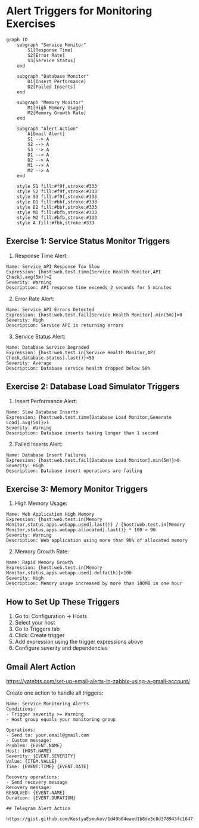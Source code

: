 # Alert Triggers for Monitoring Exercises

```mermaid
graph TD
    subgraph "Service Monitor"
        S1[Response Time]
        S2[Error Rate]
        S3[Service Status]
    end

    subgraph "Database Monitor"
        D1[Insert Performance]
        D2[Failed Inserts]
    end

    subgraph "Memory Monitor"
        M1[High Memory Usage]
        M2[Memory Growth Rate]
    end

    subgraph "Alert Action"
        A[Gmail Alert]
        S1 --> A
        S2 --> A
        S3 --> A
        D1 --> A
        D2 --> A
        M1 --> A
        M2 --> A
    end

    style S1 fill:#f9f,stroke:#333
    style S2 fill:#f9f,stroke:#333
    style S3 fill:#f9f,stroke:#333
    style D1 fill:#bbf,stroke:#333
    style D2 fill:#bbf,stroke:#333
    style M1 fill:#bfb,stroke:#333
    style M2 fill:#bfb,stroke:#333
    style A fill:#fbb,stroke:#333
```

## Exercise 1: Service Status Monitor Triggers

1. Response Time Alert:
```plaintext
Name: Service API Response Too Slow
Expression: {host:web.test.time[Service Health Monitor,API Check].avg(5m)}>2
Severity: Warning
Description: API response time exceeds 2 seconds for 5 minutes
```

2. Error Rate Alert:
```plaintext
Name: Service API Errors Detected
Expression: {host:web.test.fail[Service Health Monitor].min(5m)}>0
Severity: High
Description: Service API is returning errors
```

3. Service Status Alert:
```plaintext
Name: Database Service Degraded
Expression: {host:web.test.in[Service Health Monitor,API Check,database.status].last()}<50
Severity: Average
Description: Database service health dropped below 50%
```

## Exercise 2: Database Load Simulator Triggers

1. Insert Performance Alert:
```plaintext
Name: Slow Database Inserts
Expression: {host:web.test.time[Database Load Monitor,Generate Load].avg(5m)}>1
Severity: Warning
Description: Database inserts taking longer than 1 second
```

2. Failed Inserts Alert:
```plaintext
Name: Database Insert Failures
Expression: {host:web.test.fail[Database Load Monitor].min(5m)}>0
Severity: High
Description: Database insert operations are failing
```

## Exercise 3: Memory Monitor Triggers

1. High Memory Usage:
```plaintext
Name: Web Application High Memory
Expression: {host:web.test.in[Memory Monitor,status,apps.webapp.used].last()} / {host:web.test.in[Memory Monitor,status,apps.webapp.allocated].last()} * 100 > 90
Severity: Warning
Description: Web application using more than 90% of allocated memory
```

2. Memory Growth Rate:
```plaintext
Name: Rapid Memory Growth
Expression: {host:web.test.in[Memory Monitor,status,apps.webapp.used].delta(1h)}>100
Severity: High
Description: Memory usage increased by more than 100MB in one hour
```

## How to Set Up These Triggers

1. Go to: Configuration → Hosts
2. Select your host
3. Go to Triggers tab
4. Click: Create trigger
5. Add expression using the trigger expressions above
6. Configure severity and dependencies

## Gmail Alert Action

https://yatebts.com/set-up-email-alerts-in-zabbix-using-a-gmail-account/

Create one action to handle all triggers:
```plaintext
Name: Service Monitoring Alerts
Conditions:
- Trigger severity >= Warning
- Host group equals your monitoring group

Operations:
- Send to: your.email@gmail.com
- Custom message:
Problem: {EVENT.NAME}
Host: {HOST.NAME}
Severity: {EVENT.SEVERITY}
Value: {ITEM.VALUE}
Time: {EVENT.TIME} {EVENT.DATE}

Recovery operations:
- Send recovery message
Recovery message:
RESOLVED: {EVENT.NAME}
Duration: {EVENT.DURATION}

## Telegram Alert Action

https://gist.github.com/KostyaEsmukov/1d49b04eaed1b8de3c8d378943fc1647


